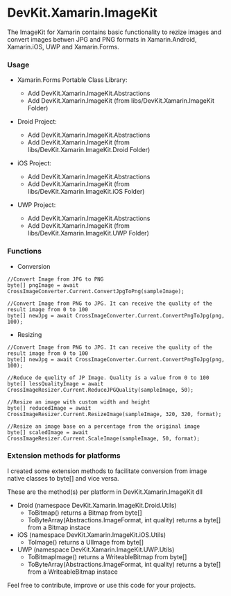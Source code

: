 # DevKit.Xamarin.ImageKit

The ImageKit for Xamarin contains basic functionality to rezize images and convert images betwen JPG and PNG formats in Xamarin.Android, Xamarin.iOS, UWP and Xamarin.Forms.

### Usage
- Xamarin.Forms Portable Class Library:
  - Add DevKit.Xamarin.ImageKit.Abstractions
  - Add DevKit.Xamarin.ImageKit (from libs/DevKit.Xamarin.ImageKit Folder)

- Droid Project:
  - Add DevKit.Xamarin.ImageKit.Abstractions
  - Add DevKit.Xamarin.ImageKit (from libs/DevKit.Xamarin.ImageKit.Droid Folder)
  
- iOS Project:
  - Add DevKit.Xamarin.ImageKit.Abstractions
  - Add DevKit.Xamarin.ImageKit (from libs/DevKit.Xamarin.ImageKit.iOS Folder)
  
- UWP Project:
  - Add DevKit.Xamarin.ImageKit.Abstractions
  - Add DevKit.Xamarin.ImageKit (from libs/DevKit.Xamarin.ImageKit.UWP Folder)
  
### Functions

- Conversion
```
//Convert Image from JPG to PNG
byte[] pngImage = await CrossImageConverter.Current.ConvertJpgToPng(sampleImage);
```
```
//Convert Image from PNG to JPG. It can receive the quality of the result image from 0 to 100
byte[] newJpg = await CrossImageConverter.Current.ConvertPngToJpg(png, 100);
```
- Resizing
```
//Convert Image from PNG to JPG. It can receive the quality of the result image from 0 to 100
byte[] newJpg = await CrossImageConverter.Current.ConvertPngToJpg(png, 100);
```
```
//Reduce de quelity of JP Image. Quality is a value from 0 to 100
byte[] lessQualityImage = await CrossImageResizer.Current.ReduceJPGQuality(sampleImage, 50);
```
```
//Resize an image with custom width and height
byte[] reducedImage = await CrossImageResizer.Current.ResizeImage(sampleImage, 320, 320, format);
```
```
//Resize an image base on a percentage from the original image
byte[] scaledImage = await CrossImageResizer.Current.ScaleImage(sampleImage, 50, format);
```

### Extension methods for platforms
I created some extension methods to facilitate conversion from image native classes to byte[] and vice versa.

These are the method(s) per platform in DevKit.Xamarin.ImageKit dll

- Droid (namespace DevKit.Xamarin.ImageKit.Droid.Utils)
  - ToBitmap() returns a Bitmap from byte[]  
  - ToByteArray(Abstractions.ImageFormat, int quality) returns a byte[] from a Bitmap instace
- iOS (namespace DevKit.Xamarin.ImageKit.iOS.Utils)
  - ToImage() returns a UIImage from byte[]
- UWP (namespace DevKit.Xamarin.ImageKit.UWP.Utils)
  - ToBitmapImage() returns a WriteableBitmap from byte[]
  - ToByteArray(Abstractions.ImageFormat, int quality) returns a byte[] from a WriteableBitmap instace 

Feel free to contribute, improve or use this code for your projects.

